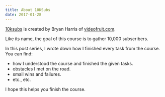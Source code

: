 ```yaml
---
title: About 10KSubs
date: 2017-01-28
---
```


[10ksubs](http://10ksubs.com/) is created by Bryan Harris of [videofruit.com](http://videofruit.com).

Like its name, the goal of this course is to gather 10,000 subscribers. 

In this post series, I wrote down how I finished every task from the course. You can find:

* how I understood the course and finished the given tasks.
* obstacles I met on the road. 
* small wins and failures.
* etc., etc.

I hope this helps you finish the course.